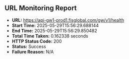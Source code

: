## URL Monitoring Report

- **URL:** https://api-gw1-prod1.fisglobal.com/gw/v1/health
- **Start Time:** 2025-05-29T15:56:29.688144
- **End Time:** 2025-05-29T15:56:29.850482
- **Total Time Taken:** 0.162338 seconds
- **HTTP Status Code:** 200
- **Status:** Success
- **Failure Reason:** N/A
